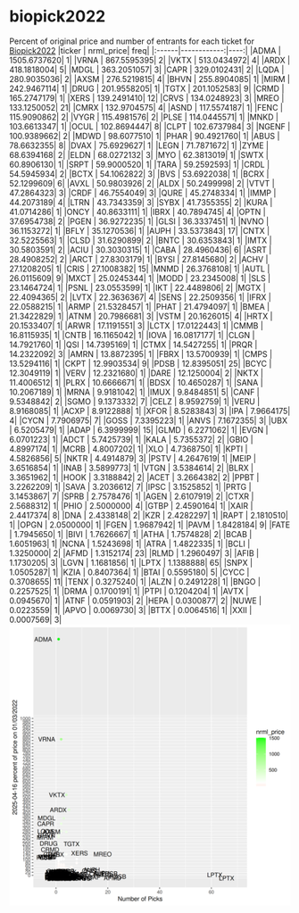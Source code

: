 # biopick2022
Percent of original price and number of entrants for each ticket for [Biopick2022](https://twitter.com/hashtag/Biopick2022)
|ticker |   nrml_price| freq|
|:------|------------:|----:|
|ADMA   | 1505.6737620|    1|
|VRNA   |  867.5595395|    2|
|VKTX   |  513.0434972|    4|
|ARDX   |  418.1818004|    5|
|MDGL   |  363.2051057|    3|
|CAPR   |  329.0102431|    2|
|LQDA   |  280.9035036|    2|
|AXSM   |  276.5219815|    4|
|BHVN   |  255.8904085|    1|
|MIRM   |  242.9467114|    1|
|DRUG   |  201.9558205|    1|
|TGTX   |  201.1052583|    9|
|CRMD   |  165.2747179|    1|
|XERS   |  139.2491410|   12|
|CRVS   |  134.0248923|    3|
|MREO   |  133.1250052|   21|
|CMRX   |  132.9704575|    4|
|ASND   |  117.5574187|    1|
|FENC   |  115.9090862|    2|
|VYGR   |  115.4981576|    2|
|PLSE   |  114.0445571|    1|
|MNKD   |  103.6613347|    1|
|OCUL   |  102.8694447|    8|
|CLPT   |  102.6737984|    3|
|NGENF  |  100.9389662|    2|
|MDWD   |   98.6077510|    1|
|PHAR   |   90.4921760|    1|
|ABUS   |   78.6632355|    8|
|DVAX   |   75.6929627|    1|
|LEGN   |   71.7871672|    1|
|ZYME   |   68.6394168|    2|
|ELDN   |   68.0272132|    3|
|MYO    |   62.3813019|    1|
|SWTX   |   60.8906130|    1|
|SRPT   |   59.9000520|    1|
|TARA   |   59.2592593|    1|
|CRDL   |   54.5945934|    2|
|BCTX   |   54.1062822|    3|
|BVS    |   53.6922038|    1|
|BCRX   |   52.1299609|    6|
|AVXL   |   50.9803926|    2|
|ALDX   |   50.2499998|    2|
|VTVT   |   47.2864323|    3|
|CRDF   |   46.7554049|    3|
|QURE   |   45.2748334|    1|
|IMMP   |   44.2073189|    4|
|LTRN   |   43.7343359|    3|
|SYBX   |   41.7355355|    2|
|KURA   |   41.0714286|    1|
|ONCY   |   40.8633111|    1|
|IBRX   |   40.7894745|    4|
|OPTN   |   37.6954738|    2|
|PGEN   |   36.9272235|    1|
|GLSI   |   36.3337451|    1|
|NVNO   |   36.1153272|    1|
|BFLY   |   35.1270536|    1|
|AUPH   |   33.5373843|   17|
|CNTX   |   32.5225563|    1|
|CLSD   |   31.6290899|    2|
|BNTC   |   30.6353843|    1|
|IMTX   |   30.5803591|    2|
|ACIU   |   30.3030315|    1|
|CABA   |   28.4960436|    6|
|ASRT   |   28.4908252|    2|
|ARCT   |   27.8303179|    1|
|BYSI   |   27.8145680|    2|
|ACHV   |   27.1208205|    1|
|CRIS   |   27.1008382|   15|
|MNMD   |   26.3768108|    1|
|AUTL   |   26.0115609|    9|
|MXCT   |   25.0245344|    1|
|MODD   |   23.2345008|    1|
|SLS    |   23.1464724|    1|
|PSNL   |   23.0553599|    1|
|IKT    |   22.4489806|    2|
|MGTX   |   22.4094365|    2|
|LVTX   |   22.3636367|    4|
|SENS   |   22.2509356|    1|
|IFRX   |   22.0588215|    1|
|ARMP   |   21.5328457|    1|
|PHAT   |   21.4794097|    1|
|BMEA   |   21.3422829|    1|
|ATNM   |   20.7986681|    3|
|VSTM   |   20.1626015|    4|
|HRTX   |   20.1533407|    1|
|ARWR   |   17.1191551|    3|
|LCTX   |   17.0122443|    1|
|CMMB   |   16.8115935|    1|
|CNTB   |   16.1165042|    1|
|IOVA   |   16.0817177|    1|
|CLGN   |   14.7921760|    1|
|QSI    |   14.7395169|    1|
|CTMX   |   14.5427255|    1|
|PRQR   |   14.2322092|    3|
|AMRN   |   13.8872395|    1|
|FBRX   |   13.5700939|    1|
|CMPS   |   13.5294116|    1|
|CKPT   |   12.9903534|    9|
|PDSB   |   12.8395051|   25|
|BCYC   |   12.3049119|    1|
|VERV   |   12.2321680|    1|
|DARE   |   12.1250004|    2|
|NKTX   |   11.4006512|    1|
|PLRX   |   10.6666671|    1|
|BDSX   |   10.4650287|    1|
|SANA   |   10.2067189|    1|
|MRNA   |    9.9181042|    1|
|IMUX   |    9.8484851|    5|
|CANF   |    9.5348842|    2|
|SGMO   |    9.1373332|    7|
|CELZ   |    8.9592759|    1|
|VERU   |    8.9168085|    1|
|ACXP   |    8.9122888|    1|
|XFOR   |    8.5283843|    3|
|IPA    |    7.9664175|    4|
|CYCN   |    7.7906975|    7|
|GOSS   |    7.3395223|    1|
|ANVS   |    7.1672355|    3|
|UBX    |    6.5205479|    1|
|ADAP   |    6.3999999|   15|
|GLMD   |    6.2271062|    1|
|EVGN   |    6.0701223|    1|
|ADCT   |    5.7425739|    1|
|KALA   |    5.7355372|    2|
|GBIO   |    4.8997174|    1|
|MCRB   |    4.8007202|    1|
|XLO    |    4.7368750|    1|
|KPTI   |    4.5826856|    5|
|NKTR   |    4.4914879|    3|
|PSTV   |    4.2647619|    1|
|MEIP   |    3.6516854|    1|
|INAB   |    3.5899773|    1|
|VTGN   |    3.5384614|    2|
|BLRX   |    3.3651962|    1|
|HOOK   |    3.3188842|    2|
|ACET   |    3.2664382|    2|
|PPBT   |    3.2262209|    1|
|SAVA   |    3.2036612|    7|
|IPSC   |    3.1525852|    1|
|PRTG   |    3.1453867|    7|
|SPRB   |    2.7578476|    1|
|AGEN   |    2.6107919|    2|
|CTXR   |    2.5688312|    1|
|PHIO   |    2.5000000|    4|
|GTBP   |    2.4590164|    1|
|XAIR   |    2.4417374|    8|
|DNA    |    2.4338148|    2|
|KZR    |    2.4282297|    1|
|RAPT   |    2.1810510|    1|
|OPGN   |    2.0500000|    1|
|FGEN   |    1.9687942|    1|
|PAVM   |    1.8428184|    9|
|FATE   |    1.7945650|    1|
|BIVI   |    1.7626667|    1|
|ATHA   |    1.7574828|    2|
|BCAB   |    1.6051963|    1|
|NCNA   |    1.5243698|    1|
|ATRA   |    1.4822335|    1|
|BCLI   |    1.3250000|    2|
|AFMD   |    1.3152174|   23|
|RLMD   |    1.2960497|    3|
|AFIB   |    1.1730205|    3|
|LGVN   |    1.1681856|    1|
|LPTX   |    1.1388888|   65|
|SNPX   |    1.0505287|    1|
|KZIA   |    0.8407364|    1|
|BTAI   |    0.5595180|    5|
|CYCC   |    0.3708655|   11|
|TENX   |    0.3275240|    1|
|ALZN   |    0.2491228|    1|
|BNGO   |    0.2257525|    1|
|DRMA   |    0.1700191|    1|
|PTPI   |    0.1204204|    1|
|AVTX   |    0.0945670|    1|
|ATNF   |    0.0591903|    2|
|HEPA   |    0.0300877|    2|
|NUWE   |    0.0223559|    1|
|APVO   |    0.0069730|    3|
|BTTX   |    0.0064516|    1|
|XXII   |    0.0007569|    3|
![retvspicks](biopicks.png?raw=true)
